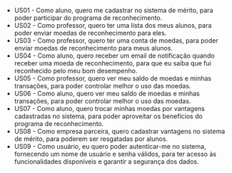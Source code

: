 - US01 - Como aluno, quero me cadastrar no sistema de mérito, para poder participar do programa de reconhecimento.
- US02 - Como professor, quero ter uma lista dos meus alunos, para poder enviar moedas de reconhecimento para eles.
- US03 - Como professor, quero ter uma conta de moedas, para poder enviar moedas de reconhecimento para meus alunos.
- US04 - Como aluno, quero receber um email de notificação quando receber uma moeda de reconhecimento, para que eu saiba que fui reconhecido pelo meu bom desempenho.
- US05 - Como professor, quero ver meu saldo de moedas e minhas transações, para poder controlar melhor o uso das moedas.
- US06 - Como aluno, quero ver meu saldo de moedas e minhas transações, para poder controlar melhor o uso das moedas.
- US07 - Como aluno, quero trocar minhas moedas por vantagens cadastradas no sistema, para poder aproveitar os benefícios do programa de reconhecimento.
- US08 - Como empresa parceira, quero cadastrar vantagens no sistema de mérito, para poderem ser resgatadas por alunos.
- US09 - Como usuário, eu quero poder autenticar-me no sistema, fornecendo um nome de usuário e senha válidos, para ter acesso às funcionalidades disponíveis e garantir a segurança dos dados.